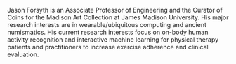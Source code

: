 Jason Forsyth is an Associate Professor of Engineering and the Curator of Coins for the Madison Art Collection at James Madison University. His major research interests are in wearable/ubiquitous computing and ancient numismatics. His current research interests focus on on-body human activity recognition and interactive machine learning for physical therapy patients and practitioners to increase exercise adherence and clinical evaluation.